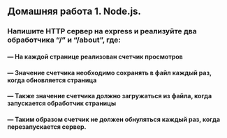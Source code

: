 ## Домашняя работа 1. Node.js.
### Напишите HTTP сервер на express и реализуйте два обработчика “/” и “/about”, где:
#### — На каждой странице реализован счетчик просмотров
#### — Значение счетчика необходимо сохранять в файл каждый раз, когда обновляется страница
#### — Также значение счетчика должно загружаться из файла, когда запускается обработчик страницы
#### — Таким образом счетчик не должен обнуляться каждый раз, когда перезапускается сервер.
